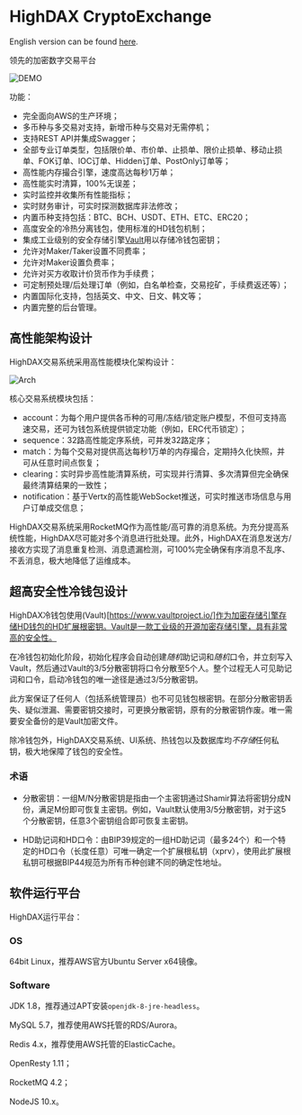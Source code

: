 # HighDAX CryptoExchange

English version can be found [here](README_en.md).

领先的加密数字交易平台

![DEMO](https://github.com/michaelliao/cryptoexchange-release/raw/master/highdax.png)

功能：

- 完全面向AWS的生产环境；
- 多币种与多交易对支持，新增币种与交易对无需停机；
- 支持REST API并集成Swagger；
- 全部专业订单类型，包括限价单、市价单、止损单、限价止损单、移动止损单、FOK订单、IOC订单、Hidden订单、PostOnly订单等；
- 高性能内存撮合引擎，速度高达每秒1万单；
- 高性能实时清算，100%无误差；
- 实时监控并收集所有性能指标；
- 实时财务审计，可实时探测数据库非法修改；
- 内置币种支持包括：BTC、BCH、USDT、ETH、ETC、ERC20；
- 高度安全的冷热分离钱包，使用标准的HD钱包机制；
- 集成工业级别的安全存储引擎[Vault](https://www.vaultproject.io/)用以存储冷钱包密钥；
- 允许对Maker/Taker设置不同费率；
- 允许对Maker设置负费率；
- 允许对买方收取计价货币作为手续费；
- 可定制预处理/后处理订单（例如，白名单检查，交易挖矿，手续费返还等）；
- 内置国际化支持，包括英文、中文、日文、韩文等；
- 内置完整的后台管理。

## 高性能架构设计

HighDAX交易系统采用高性能模块化架构设计：

![Arch](https://github.com/michaelliao/cryptoexchange-release/raw/master/design.png)

核心交易系统模块包括：

- account：为每个用户提供各币种的可用/冻结/锁定账户模型，不但可支持高速交易，还可为钱包系统提供锁定功能（例如，ERC代币锁定）；
- sequence：32路高性能定序系统，可并发32路定序；
- match：为每个交易对提供高达每秒1万单的内存撮合，定期持久化快照，并可从任意时间点恢复；
- clearing：实时异步高性能清算系统，可实现并行清算、多次清算但完全确保最终清算结果的一致性；
- notification：基于Vertx的高性能WebSocket推送，可实时推送市场信息与用户订单成交信息；

HighDAX交易系统采用RocketMQ作为高性能/高可靠的消息系统。为充分提高系统性能，HighDAX尽可能对多个消息进行批处理。此外，HighDAX在消息发送方/接收方实现了消息重复检测、消息遗漏检测，可100%完全确保有序消息不乱序、不丢消息，极大地降低了运维成本。

## 超高安全性冷钱包设计

HighDAX冷钱包使用(Vault)[https://www.vaultproject.io/]作为加密存储引擎存储HD钱包的HD扩展根密钥。Vault是一款工业级的开源加密存储引擎，具有非常高的安全性。

在冷钱包初始化阶段，初始化程序会自动创建*随机*助记词和*随机*口令，并立刻写入Vault，然后通过Vault的3/5分散密钥将口令分散至5个人。整个过程无人可见助记词和口令，启动冷钱包的唯一途径是通过3/5分散密钥。

此方案保证了任何人（包括系统管理员）也不可见钱包根密钥。在部分分散密钥丢失、疑似泄漏、需要密钥交接时，可更换分散密钥，原有的分散密钥作废。唯一需要安全备份的是Vault加密文件。

除冷钱包外，HighDAX交易系统、UI系统、热钱包以及数据库均*不存储*任何私钥，极大地保障了钱包的安全性。

### 术语

- 分散密钥：一组M/N分散密钥是指由一个主密钥通过Shamir算法将密钥分成N份，满足M份即可恢复主密钥。例如，Vault默认使用3/5分散密钥，对于这5个分散密钥，任意3个密钥组合即可恢复主密钥。

- HD助记词和HD口令：由BIP39规定的一组HD助记词（最多24个）和一个特定的HD口令（长度任意）可唯一确定一个扩展根私钥（xprv），使用此扩展根私钥可根据BIP44规范为所有币种创建不同的确定性地址。

## 软件运行平台

HighDAX运行平台：

### OS

64bit Linux，推荐AWS官方Ubuntu Server x64镜像。

### Software

JDK 1.8，推荐通过APT安装`openjdk-8-jre-headless`。

MySQL 5.7，推荐使用AWS托管的RDS/Aurora。

Redis 4.x，推荐使用AWS托管的ElasticCache。

OpenResty 1.11；

RocketMQ 4.2；

NodeJS 10.x。
